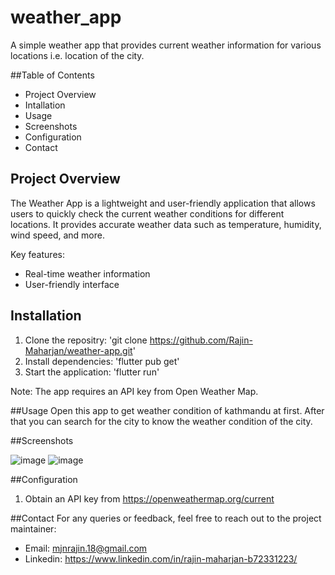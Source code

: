 # weather_app
A simple weather app that provides current weather information for various locations i.e. location of the city. 

##Table of Contents
  - Project Overview
  - Intallation
  - Usage
  - Screenshots
  - Configuration
  - Contact
 
## Project Overview
The Weather App is a lightweight and user-friendly application that allows users to quickly check the current weather conditions for different locations. It provides accurate weather data such as temperature, humidity, wind speed, and more.

  Key features:
  - Real-time weather information
  - User-friendly interface

## Installation
  1. Clone the repositry: 'git clone https://github.com/Rajin-Maharjan/weather-app.git'
  2. Install dependencies: 'flutter pub get'
  3. Start the application: 'flutter run'
  
  Note: The app requires an API key from Open Weather Map.

##Usage
  Open this app to get weather condition of kathmandu at first. After that you can search for the city to know the weather condition of the city.
  
##Screenshots

![image](https://github.com/Rajin-Maharjan/weather-app/assets/132996735/f71c16a0-7b26-4097-9ac6-77b0fe904015)
![image](https://github.com/Rajin-Maharjan/weather-app/assets/132996735/af35b15b-b0dd-4cda-a6b4-1b7cccbb5269)
  
##Configuration
  1. Obtain an API key from https://openweathermap.org/current

##Contact
  For any queries or feedback, feel free to reach out to the project maintainer:
  - Email: mjnrajin.18@gmail.com
  - Linkedin: https://www.linkedin.com/in/rajin-maharjan-b72331223/
